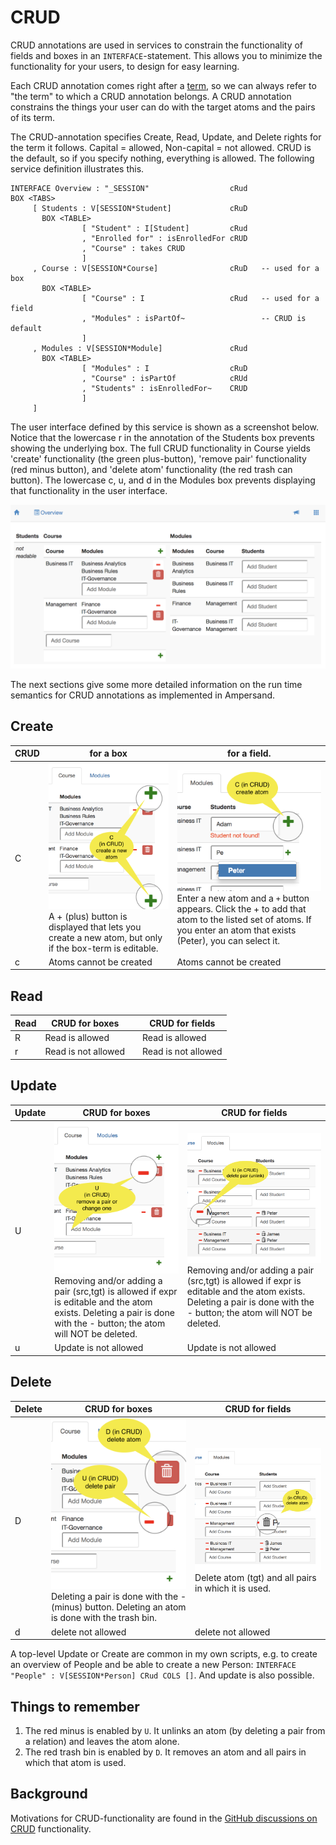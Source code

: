 # CRUD

CRUD annotations are used in services to constrain the functionality of fields and boxes in an `INTERFACE`-statement. This allows you to minimize the functionality for your users, to design for easy learning.

Each CRUD annotation comes right after a [term](../terms/README.md), so we can always refer to "the term" to which a CRUD annotation belongs. A CRUD annotation constrains the things your user can do with the target atoms and the pairs of its term.

The CRUD-annotation specifies Create, Read, Update, and Delete rights for the term it follows. Capital = allowed, Non-capital = not allowed. CRUD is the default, so if you specify nothing, everything is allowed. The following service definition illustrates this.

```
INTERFACE Overview : "_SESSION"                  cRud
BOX <TABS>
     [ Students : V[SESSION*Student]             cRuD
       BOX <TABLE>
                [ "Student" : I[Student]         cRud
                , "Enrolled for" : isEnrolledFor cRUD
                , "Course" : takes CRUD
                ]
     , Course : V[SESSION*Course]                cRuD   -- used for a box
       BOX <TABLE>
                [ "Course" : I                   cRud   -- used for a field
                , "Modules" : isPartOf~                 -- CRUD is default
                ]
     , Modules : V[SESSION*Module]               cRud
       BOX <TABLE>
                [ "Modules" : I                  cRuD
                , "Course" : isPartOf            cRUd
                , "Students" : isEnrolledFor~    CRUD
                ]
     ]
```

The user interface defined by this service is shown as a screenshot below. Notice that the lowercase r in the annotation of the Students box prevents showing the underlying box. The full CRUD functionality in Course yields 'create' functionality (the green plus-button), 'remove pair' functionality (red minus button), and 'delete atom' functionality (the red trash can button). The lowercase c, u, and d in the Modules box prevents displaying that functionality in the user interface.

![Column-oriented layout of a user interface with columns in each row](<../../.gitbook/assets/COLS layout example.png>)

The next sections give some more detailed information on the run time semantics for CRUD annotations as implemented in Ampersand.

## Create

| CRUD | for a box                                                                                                                                                                                                 | for a field.                                                                                                                                                                                                                                                  |
| ---- | --------------------------------------------------------------------------------------------------------------------------------------------------------------------------------------------------------- | ------------------------------------------------------------------------------------------------------------------------------------------------------------------------------------------------------------------------------------------------------------- |
| C    | ![Creating atoms is done by pressing the + button](../../.gitbook/assets/box-crud-create.png) A + (plus) button is displayed that lets you create a new atom, but only if the box-term is editable. | ![Creating atoms is done by pressing the + button](<../../.gitbook/assets/Create Field.png>) Enter a new atom and a `+` button appears. Click the + to add that atom to the listed set of atoms. If you enter an atom that exists (Peter), you can select it. |
| c    | Atoms cannot be created                                                                                                                                                                                   | Atoms cannot be created                                                                                                                                                                                                                                       |

## Read

| Read | CRUD for boxes      |   | CRUD for fields     |
| ---- | ------------------- | - | ------------------- |
| R    | Read is allowed     |   | Read is allowed     |
| r    | Read is not allowed |   | Read is not allowed |

## Update

| Update | CRUD for boxes                                                                                                                                                                                                                                               | CRUD for fields                                                                                                                                                                                                                                                |
| ------ | ------------------------------------------------------------------------------------------------------------------------------------------------------------------------------------------------------------------------------------------------------------ | -------------------------------------------------------------------------------------------------------------------------------------------------------------------------------------------------------------------------------------------------------------- |
| U      | ![Deleting a pair is done with the - button](../../.gitbook/assets/box-crud-update.png) Removing and/or adding a pair (src,tgt) is allowed if expr is editable and the atom exists. Deleting a pair is done with the - button; the atom will NOT be deleted. | ![Deleting a pair is done with the - button](../../.gitbook/assets/field-crud-update.png) Removing and/or adding a pair (src,tgt) is allowed if expr is editable and the atom exists. Deleting a pair is done with the - button; the atom will NOT be deleted. |
| u      | Update is not allowed                                                                                                                                                                                                                                        | Update is not allowed                                                                                                                                                                                                                                          |

## Delete

| Delete | CRUD for boxes                                                                                                                                                                          | CRUD for fields                                                                                                                                |
| ------ | --------------------------------------------------------------------------------------------------------------------------------------------------------------------------------------- | ---------------------------------------------------------------------------------------------------------------------------------------------- |
| D      | ![Deleting a pair is done with the - button](../../.gitbook/assets/box-crud-delete.png) Deleting a pair is done with the - (minus) button. Deleting an atom is done with the trash bin. | ![Deleting a pair is done with the - button](../../.gitbook/assets/field-crud-delete.png) Delete atom (tgt) and all pairs in which it is used. |
| d      | delete not allowed                                                                                                                                                                      | delete not allowed                                                                                                                             |

A top-level Update or Create are common in my own scripts, e.g. to create an overview of People and be able to create a new Person: `INTERFACE "People" : V[SESSION*Person] CRud COLS []`. And update is also possible.

## Things to remember

1. The red minus is enabled by `U`. It unlinks an atom (by deleting a pair from a relation) and leaves the atom alone.
2. The red trash bin is enabled by `D`. It removes an atom and all pairs in which that atom is used.

## Background

Motivations for CRUD-functionality are found in the [GitHub discussions on CRUD](https://github.com/AmpersandTarski/Ampersand/issues?utf8=%E2%9C%93\&q=is%3Aissue+label%3Acrud+) functionality.
